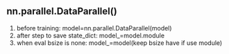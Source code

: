 ## nn.parallel.DataParallel()
1. before training: model=nn.parallel.DataParallel(model)
2. after step to save state_dict: model_=model.module
3. when eval bsize is none: model_=model(keep bsize have if use module)